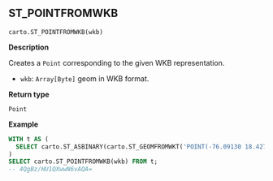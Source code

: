 ## ST_POINTFROMWKB

```sql:signature
carto.ST_POINTFROMWKB(wkb)
```

**Description**

Creates a `Point` corresponding to the given WKB representation.

* `wkb`: `Array[Byte]` geom in WKB format.

**Return type**

`Point`

**Example**

```sql
WITH t AS (
  SELECT carto.ST_ASBINARY(carto.ST_GEOMFROMWKT('POINT(-76.09130 18.42750)')) AS wkb
)
SELECT carto.ST_POINTFROMWKB(wkb) FROM t;
-- 4QgBz/HU1QXwwN6vAQA=
```
